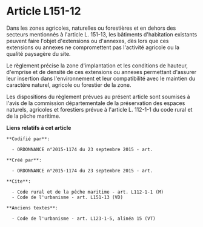 # Article L151-12

Dans les zones agricoles, naturelles ou forestières et en dehors des secteurs mentionnés à l'article L. 151-13, les bâtiments
d'habitation existants peuvent faire l'objet d'extensions ou d'annexes, dès lors que ces extensions ou annexes ne
compromettent pas l'activité agricole ou la qualité paysagère du site. 

Le règlement précise la zone d'implantation et les conditions de hauteur, d'emprise et de densité de ces extensions ou
annexes permettant d'assurer leur insertion dans l'environnement et leur compatibilité avec le maintien du caractère naturel,
agricole ou forestier de la zone. 

Les dispositions du règlement prévues au présent article sont soumises à l'avis de la commission départementale de la
préservation des espaces naturels, agricoles et forestiers prévue à l'article L. 112-1-1 du code rural et de la pêche
maritime.

**Liens relatifs à cet article**

	**Codifié par**:

	  - ORDONNANCE n°2015-1174 du 23 septembre 2015 - art.

	**Créé par**:

	  - ORDONNANCE n°2015-1174 du 23 septembre 2015 - art.

	**Cite**:

	  - Code rural et de la pêche maritime - art. L112-1-1 (M)
	  - Code de l'urbanisme - art. L151-13 (VD)

	**Anciens textes**:

	  - Code de l'urbanisme - art. L123-1-5, alinéa 15 (VT)
